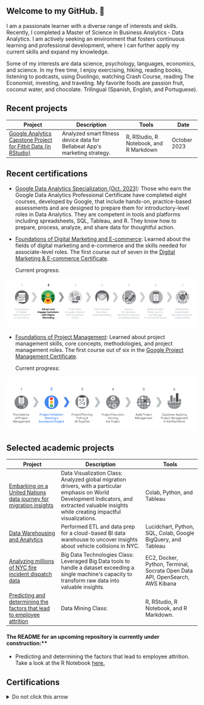 ## Welcome to my GitHub. 👋

I am a passionate learner with a diverse range of interests and skills. Recently, I completed a Master of Science in Business Analytics - Data Analytics. I am actively seeking an environment that fosters continuous learning and professional development, where I can further apply my current skills and expand my knowledge.

Some of my interests are data science, psychology, languages, economics, and science. In my free time, I enjoy exercising, hiking, reading books, listening to podcasts, using Duolingo, watching Crash Course, reading The Economist, investing, and traveling. My favorite foods are passion fruit, coconut water, and chocolate. Trilingual (Spanish, English, and Portuguese).

## Recent projects

| Project                                                  | Description                                                                                                                      | Tools                                                                                                   | Date       |
|----------------------------------------------------------|----------------------------------------------------------------------------------------------------------------------------------|---------------------------------------------------------------------------------------------------------|------------|
| [Google Analytics Capstone Project for Fitbit Data (in RStudio)](https://github.com/angelhumano/google_analytics_cert_capstone) | Analyzed smart fitness device data for Bellabeat App's marketing strategy. | R, RStudio, R Notebook, and R Markdown | October 2023|


## Recent certifications
- [Google Data Analytics Specialization (Oct. 2023)](https://www.coursera.org/account/accomplishments/specialization/certificate/E8PXXFT6YDGW): Those who earn the Google Data Analytics Professional Certificate
have completed eight courses, developed by Google, that include
hands-on, practice-based assessments and are designed to prepare
them for introductory-level roles in Data Analytics. They are competent
in tools and platforms including spreadsheets, SQL, Tableau, and R.
They know how to prepare, process, analyze, and share data for
thoughtful action.


- [Foundations of Digital Marketing and E-commerce](https://www.coursera.org/account/accomplishments/certificate/2GZLGB5Q368K): Learned about the fields of digital marketing and e-commerce and the skills needed for associate-level roles. The first course out of seven in the [Digital Marketing & E-commerce Certificate](https://grow.google/certificates/digital-marketing-ecommerce/?utm_source=gDigital&utm_medium=paidha-eng&utm_campaign=sem-sk-dm-exa-glp-br&utm_term=foundations%20of%20digital%20marketing%20and%20e%20commerce&gad=1&gclid=Cj0KCQiAr8eqBhD3ARIsAIe-buOIigN25AQThbNLImEUS8APpcD_t_NwCMD-p8RthWW1LQFR5XVts60aAkMcEALw_wcB#?modal_active=none).
  
  Current progress:
  
![e-commerce and digital marketing cert progress](images/e_commerce_digital_marketing_cert.png)

- [Foundations of Project Management](https://www.coursera.org/account/accomplishments/certificate/LCKEN698JTKN): Learned about project management skills, core concepts, methodologies, and project management roles. The first course out of six in the [Google Project Management Certificate](https://grow.google/certificates/project-management/#?modal_active=none).

   Current progress:
  
![program management cert progress](images/program_management_cert.png)
  
## Selected academic projects


| Project                                                  | Description                                                                                                                      | Tools                                                                                                   |
|----------------------------------------------------------|----------------------------------------------------------------------------------------------------------------------------------|---------------------------------------------------------------------------------------------------------|
| [Embarking on a United Nations data journey for migration insights](https://github.com/angelhumano/data_visualization_class_project) | Data Visualization Class: Analyzed global migration drivers, with a particular emphasis on World Development Indicators, and extracted valuable insights while creating impactful visualizations. | Colab, Python, and Tableau              |
| [Data Warehousing and Analytics](https://github.com/angelhumano/data_warehousing_analytics) | Performed ETL and data prep for a cloud-based BI data warehouse to uncover insights about vehicle collisions in NYC. | Lucidchart, Python, SQL, Colab, Google BigQuery, and Tableau|
| [Analyzing millions of NYC fire incident dispatch data](https://github.com/angelhumano/big_data_technologies_class_project1) | Big Data Technologies Class: Leveraged Big Data tools to handle a dataset exceeding a single machine's capacity to transform raw data into valuable insights.                     | EC2, Docker, Python, Terminal, Socrata Open Data API, OpenSearch, AWS Kibana|
| [Predicting and determining the factors that lead to employee attrition](https://github.com/angelhumano/data_mining_project) | Data Mining Class:                      |R, RStudio, R Notebook, and R Markdown. |

#### The README for an upcoming repository is currently under construction:**

- Predicting and determining the factors that lead to employee attrition. Take a look at the R Notebook [here.](https://github.com/angelhumano/data_mining_project/blob/main/PurrAnalytics_project_final_code_revised_Fall_2023.md)



## Certifications





<details>
  <summary>Do not click this arrow</summary>
  Have a wonderful day :grin:
</details>



